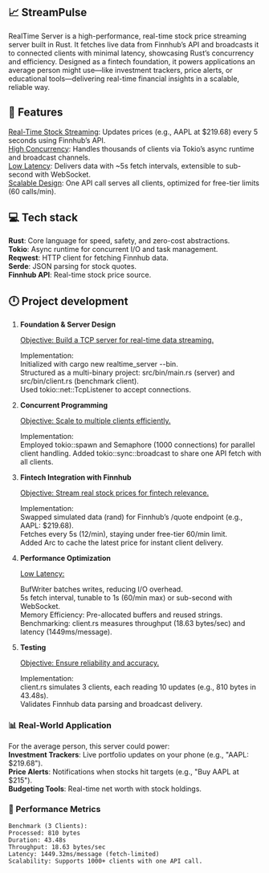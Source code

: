 ## 📈 StreamPulse

RealTime Server is a high-performance, real-time stock price streaming server built in Rust.
It fetches live data from Finnhub’s API and broadcasts it to connected clients with minimal latency, showcasing Rust’s concurrency and efficiency. Designed as a fintech foundation, it powers applications an average person might use—like investment trackers, price alerts, or educational tools—delivering real-time financial insights in a scalable, reliable way.

## 💼 Features

<ins>Real-Time Stock Streaming</ins>: Updates prices (e.g., AAPL at $219.68) every 5 seconds using Finnhub’s API.  
<ins>High Concurrency</ins>: Handles thousands of clients via Tokio’s async runtime and broadcast channels.  
<ins>Low Latency</ins>: Delivers data with ~5s fetch intervals, extensible to sub-second with WebSocket.  
<ins>Scalable Design</ins>: One API call serves all clients, optimized for free-tier limits (60 calls/min).

## 💻 Tech stack

**Rust**: Core language for speed, safety, and zero-cost abstractions.  
**Tokio**: Async runtime for concurrent I/O and task management.  
**Reqwest**: HTTP client for fetching Finnhub data.  
**Serde**: JSON parsing for stock quotes.  
**Finnhub API**: Real-time stock price source.

## 🕛 Project development

1. **Foundation & Server Design**

    <ins>Objective: Build a TCP server for real-time data streaming.</ins>

    Implementation:  
     Initialized with cargo new realtime_server --bin.  
     Structured as a multi-binary project: src/bin/main.rs (server) and src/bin/client.rs (benchmark client).  
     Used tokio::net::TcpListener to accept connections.

2. **Concurrent Programming**

    <ins>Objective: Scale to multiple clients efficiently.</ins>

    Implementation:  
    Employed tokio::spawn and Semaphore (1000 connections) for parallel client handling.
    Added tokio::sync::broadcast to share one API fetch with all clients.

3. **Fintech Integration with Finnhub**

    <ins>Objective: Stream real stock prices for fintech relevance.</ins>

    Implementation:  
    Swapped simulated data (rand) for Finnhub’s /quote endpoint (e.g., AAPL: $219.68).  
    Fetches every 5s (12/min), staying under free-tier 60/min limit.  
    Added Arc<Mutex> to cache the latest price for instant client delivery.

4. **Performance Optimization**

    <ins>Low Latency:</ins>

    BufWriter batches writes, reducing I/O overhead.  
    5s fetch interval, tunable to 1s (60/min max) or sub-second with WebSocket.  
    Memory Efficiency: Pre-allocated buffers and reused strings.  
    Benchmarking: client.rs measures throughput (18.63 bytes/sec) and latency (1449ms/message).

5. **Testing**

    <ins>Objective: Ensure reliability and accuracy.</ins>

    Implementation:  
    client.rs simulates 3 clients, each reading 10 updates (e.g., 810 bytes in 43.48s).  
    Validates Finnhub data parsing and broadcast delivery.

### 📊 Real-World Application

For the average person, this server could power:  
**Investment Trackers**: Live portfolio updates on your phone (e.g., "AAPL: $219.68").  
**Price Alerts**: Notifications when stocks hit targets (e.g., "Buy AAPL at $215").  
**Budgeting Tools**: Real-time net worth with stock holdings.

### 🔋 Performance Metrics

    Benchmark (3 Clients):
    Processed: 810 bytes
    Duration: 43.48s
    Throughput: 18.63 bytes/sec
    Latency: 1449.32ms/message (fetch-limited)
    Scalability: Supports 1000+ clients with one API call.
